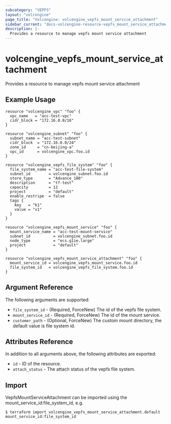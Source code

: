 ```yaml
---
subcategory: "VEPFS"
layout: "volcengine"
page_title: "Volcengine: volcengine_vepfs_mount_service_attachment"
sidebar_current: "docs-volcengine-resource-vepfs_mount_service_attachment"
description: |-
  Provides a resource to manage vepfs mount service attachment
---
```

# volcengine_vepfs_mount_service_attachment
Provides a resource to manage vepfs mount service attachment
## Example Usage
```hcl
resource "volcengine_vpc" "foo" {
  vpc_name   = "acc-test-vpc"
  cidr_block = "172.16.0.0/16"
}

resource "volcengine_subnet" "foo" {
  subnet_name = "acc-test-subnet"
  cidr_block  = "172.16.0.0/24"
  zone_id     = "cn-beijing-a"
  vpc_id      = volcengine_vpc.foo.id
}

resource "volcengine_vepfs_file_system" "foo" {
  file_system_name = "acc-test-file-system"
  subnet_id        = volcengine_subnet.foo.id
  store_type       = "Advance_100"
  description      = "tf-test"
  capacity         = 12
  project          = "default"
  enable_restripe  = false
  tags {
    key   = "k1"
    value = "v1"
  }
}

resource "volcengine_vepfs_mount_service" "foo" {
  mount_service_name = "acc-test-mount-service"
  subnet_id          = volcengine_subnet.foo.id
  node_type          = "ecs.g1ie.large"
  project            = "default"
}

resource "volcengine_vepfs_mount_service_attachment" "foo" {
  mount_service_id = volcengine_vepfs_mount_service.foo.id
  file_system_id   = volcengine_vepfs_file_system.foo.id
}
```
## Argument Reference
The following arguments are supported:
* `file_system_id` - (Required, ForceNew) The id of the vepfs file system.
* `mount_service_id` - (Required, ForceNew) The id of the mount service.
* `customer_path` - (Optional, ForceNew) The custom mount directory, the default value is file system id.

## Attributes Reference
In addition to all arguments above, the following attributes are exported:
* `id` - ID of the resource.
* `attach_status` - The attach status of the vepfs file system.


## Import
VepfsMountServiceAttachment can be imported using the mount_service_id:file_system_id, e.g.
```
$ terraform import volcengine_vepfs_mount_service_attachment.default mount_service_id:file_system_id
```


